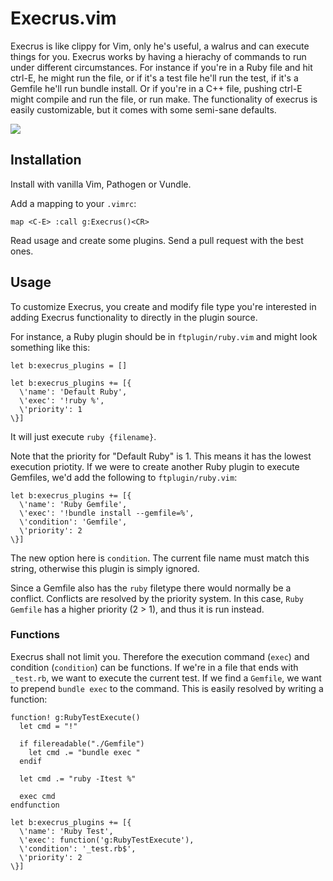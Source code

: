 # Execrus.vim

Execrus is like clippy for Vim, only he's useful, a walrus and can execute things for you.
Execrus works by having a hierachy of commands to run under different circumstances.
For instance if you're in a Ruby file and hit ctrl-E, he might run the file, or
if it's a test file he'll run the test, if it's a Gemfile he'll run bundle
install. Or if you're in a C++ file, pushing ctrl-E might compile and run the
file, or run make. The functionality of execrus is easily customizable, but it
comes with some semi-sane defaults.

![](https://raw.github.com/Sirupsen/execrus.vim/master/demo.gif)

## Installation

Install with vanilla Vim, Pathogen or Vundle. 

Add a mapping to your `.vimrc`:

```vim
map <C-E> :call g:Execrus()<CR>
```

Read usage and create some plugins. Send a pull request with the best ones.

## Usage

To customize Execrus, you create and modify file type you're interested in
adding Execrus functionality to directly in the plugin source.

For instance, a Ruby plugin should be in `ftplugin/ruby.vim` and
might look something like this:

```vim
let b:execrus_plugins = []

let b:execrus_plugins += [{
  \'name': 'Default Ruby', 
  \'exec': '!ruby %', 
  \'priority': 1
\}]
```

It will just execute `ruby {filename}`.

Note that the priority for "Default Ruby" is 1. This means it has the lowest
execution priotity. If we were to create another Ruby plugin to execute
Gemfiles, we'd add the following to `ftplugin/ruby.vim`:

```vim
let b:execrus_plugins += [{
  \'name': 'Ruby Gemfile', 
  \'exec': '!bundle install --gemfile=%', 
  \'condition': 'Gemfile', 
  \'priority': 2
\}]
```

The new option here is `condition`. The current file name must match this
string, otherwise this plugin is simply ignored.

Since a Gemfile also has the `ruby` filetype there would normally be a conflict.
Conflicts are resolved by the priority system. In this case, `Ruby Gemfile` has
a higher priority (2 > 1), and thus it is run instead.

### Functions

Execrus shall not limit you. Therefore the execution command (`exec`) and
condition (`condition`) can be functions. If we're in a file that ends with
`_test.rb`, we want to execute the current test. If we find a `Gemfile`, we want
to prepend `bundle exec` to the command. This is easily resolved by writing a
function:

```vim
function! g:RubyTestExecute()
  let cmd = "!"

  if filereadable("./Gemfile")
    let cmd .= "bundle exec "
  endif

  let cmd .= "ruby -Itest %"

  exec cmd
endfunction

let b:execrus_plugins += [{
  \'name': 'Ruby Test',
  \'exec': function('g:RubyTestExecute'), 
  \'condition': '_test.rb$', 
  \'priority': 2
\}]
```
